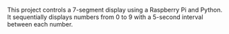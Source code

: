 This project controls a 7-segment display using a Raspberry Pi and Python. It sequentially displays numbers from 0 to 9 with a 5-second interval between each number.

